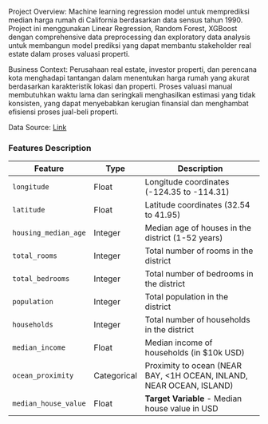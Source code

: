 Project Overview:
Machine learning regression model untuk memprediksi median harga rumah di California berdasarkan data sensus tahun 1990. Project ini menggunakan Linear Regression, Random Forest, XGBoost dengan comprehensive data preprocessing dan exploratory data analysis untuk membangun model prediksi yang dapat membantu stakeholder real estate dalam proses valuasi properti.

Business Context:
Perusahaan real estate, investor properti, dan perencana kota menghadapi tantangan dalam menentukan harga rumah yang akurat berdasarkan karakteristik lokasi dan properti. Proses valuasi manual membutuhkan waktu lama dan seringkali menghasilkan estimasi yang tidak konsisten, yang dapat menyebabkan kerugian finansial dan menghambat efisiensi proses jual-beli properti.

 Data Source: [Link](https://drive.google.com/file/d/1PGLl2kmI17BVQtpxFBmmVTSFABSAIZA9/view?usp=sharing)
### Features Description

| Feature | Type | Description |
|---------|------|-------------|
| `longitude` | Float | Longitude coordinates (-124.35 to -114.31) |
| `latitude` | Float | Latitude coordinates (32.54 to 41.95) |
| `housing_median_age` | Integer | Median age of houses in the district (1-52 years) |
| `total_rooms` | Integer | Total number of rooms in the district |
| `total_bedrooms` | Integer | Total number of bedrooms in the district |
| `population` | Integer | Total population in the district |
| `households` | Integer | Total number of households in the district |
| `median_income` | Float | Median income of households (in $10k USD) |
| `ocean_proximity` | Categorical | Proximity to ocean (NEAR BAY, <1H OCEAN, INLAND, NEAR OCEAN, ISLAND) |
| `median_house_value` | Float | **Target Variable** - Median house value in USD |
